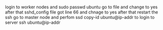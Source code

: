 login to worker nodes and 
sudo passwd ubuntu
go to file and change to yes
after that sshd_config file got line 66 and chnage to yes
after that restart the ssh
go to master node and perfom ssd copy-id ubuntu@ip-addr
to login to server ssh ubuntu@ip-addr
